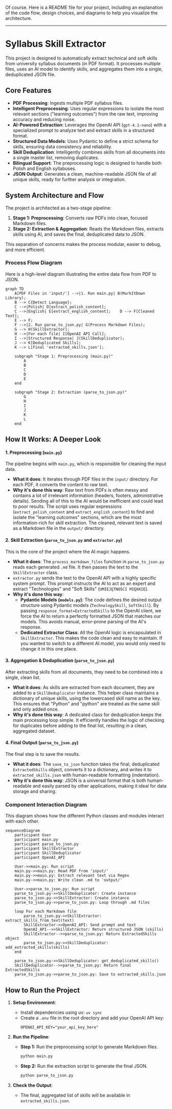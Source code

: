 Of course. Here is a README file for your project, including an explanation of the code flow, design choices, and diagrams to help you visualize the architecture.

---

# Syllabus Skill Extractor

This project is designed to automatically extract technical and soft skills from university syllabus documents (in PDF format). It processes multiple files, uses an AI model to identify skills, and aggregates them into a single, deduplicated JSON file.

## Core Features

- **PDF Processing**: Ingests multiple PDF syllabus files.
- **Intelligent Preprocessing**: Uses regular expressions to isolate the most relevant sections ("learning outcomes") from the raw text, improving accuracy and reducing noise.
- **AI-Powered Extraction**: Leverages the OpenAI API (`gpt-4.1-nano`) with a specialized prompt to analyze text and extract skills in a structured format.
- **Structured Data Models**: Uses Pydantic to define a strict schema for skills, ensuring data consistency and reliability.
- **Skill Deduplication**: Intelligently combines skills from all documents into a single master list, removing duplicates.
- **Bilingual Support**: The preprocessing logic is designed to handle both Polish and English syllabuses.
- **JSON Output**: Generates a clean, machine-readable JSON file of all unique skills, ready for further analysis or integration.

## System Architecture and Flow

The project is architected as a two-stage pipeline:

1.  **Stage 1: Preprocessing**: Converts raw PDFs into clean, focused Markdown files.
2.  **Stage 2: Extraction & Aggregation**: Reads the Markdown files, extracts skills using AI, and saves the final, deduplicated data to JSON.

This separation of concerns makes the process modular, easier to debug, and more efficient.

### Process Flow Diagram

Here is a high-level diagram illustrating the entire data flow from PDF to JSON.

```mermaid
graph TD
    A[PDF Files in 'input/'] -->|1. Run main.py| B(MarkItDown Library);
    B --> C{Detect Language};
    C -->|Polish| D[extract_polish_content];
    C -->|English| E[extract_english_content];    D --> F[Cleaned Text];
    E --> F;
    F -->|2. Run parse_to_json.py| G(Process Markdown Files);
    G --> H(SkillExtractor);
    H -->|For each file| I[OpenAI API Call];
    I -->|Structured Response| J(SkillDeduplicator);
    J --> K[Deduplicated Skills];
    K --> L[Final 'extracted_skills.json'];

    subgraph "Stage 1: Preprocessing (main.py)"
        A
        B
        C
        D
        E
    end

    subgraph "Stage 2: Extraction (parse_to_json.py)"
        G
        H
        I
        J
        K
        L
    end
```

## How It Works: A Deeper Look

#### 1. Preprocessing (`main.py`)

The pipeline begins with `main.py`, which is responsible for cleaning the input data.

- **What it does**: It iterates through PDF files in the `input/` directory. For each PDF, it converts the content to raw text.
- **Why it's done this way**: Raw text from PDFs is often messy and contains a lot of irrelevant information (headers, footers, administrative details). Sending all of this to the AI would be inefficient and could lead to poor results. The script uses regular expressions (`extract_polish_content` and `extract_english_content`) to find and isolate the "learning outcomes" sections, which are the most information-rich for skill extraction. The cleaned, relevant text is saved as a Markdown file in the `output/` directory.

#### 2. Skill Extraction (`parse_to_json.py` and `extractor.py`)

This is the core of the project where the AI magic happens.

- **What it does**: The `process_markdown_files` function in `parse_to_json.py` reads each generated `.md` file. It then passes the text to the `SkillExtractor` class.
- `extractor.py` sends the text to the OpenAI API with a highly specific system prompt. This prompt instructs the AI to act as an expert and extract "Technologies" and "Soft Skills" (`UMIEJĘTNOŚCI MIĘKKIE`).
- **Why it's done this way**:
  - **Pydantic Models (`models.py`)**: The code defines the desired output structure using Pydantic models (`TechnologySkill`, `SoftSkill`). By passing `response_format=ExtractedSkills` to the OpenAI client, we force the AI to return a perfectly formatted JSON that matches our models. This avoids manual, error-prone parsing of the AI's response.
  - **Dedicated Extractor Class**: All the OpenAI logic is encapsulated in `SkillExtractor`. This makes the code clean and easy to maintain. If you wanted to switch to a different AI model, you would only need to change it in this one place.

#### 3. Aggregation & Deduplication (`parse_to_json.py`)

After extracting skills from all documents, they need to be combined into a single, clean list.

- **What it does**: As skills are extracted from each document, they are added to a `SkillDeduplicator` instance. This helper class maintains a dictionary of unique skills, using the lowercased skill name as the key. This ensures that "Python" and "python" are treated as the same skill and only added once.
- **Why it's done this way**: A dedicated class for deduplication keeps the main processing loop simple. It efficiently handles the logic of checking for duplicates before adding to the final list, resulting in a clean, aggregated dataset.

#### 4. Final Output (`parse_to_json.py`)

The final step is to save the results.

- **What it does**: The `save_to_json` function takes the final, deduplicated `ExtractedSkills` object, converts it to a dictionary, and writes it to `extracted_skills.json` with human-readable formatting (indentation).
- **Why it's done this way**: JSON is a universal format that is both human-readable and easily parsed by other applications, making it ideal for data storage and sharing.

### Component Interaction Diagram

This diagram shows how the different Python classes and modules interact with each other.

```mermaid
sequenceDiagram
    participant User
    participant main.py
    participant parse_to_json.py
    participant SkillExtractor
    participant SkillDeduplicator
    participant OpenAI_API

    User->>main.py: Run script
    main.py->>main.py: Read PDF from 'input/'
    main.py->>main.py: Extract relevant text via Regex
    main.py->>main.py: Write clean .md to 'output/'

    User->>parse_to_json.py: Run script
    parse_to_json.py->>SkillDeduplicator: Create instance
    parse_to_json.py->>SkillExtractor: Create instance
    parse_to_json.py->>parse_to_json.py: Loop through .md files

    loop For each Markdown file
        parse_to_json.py->>SkillExtractor: extract_skills_from_text(text)
        SkillExtractor->>OpenAI_API: Send prompt and text
        OpenAI_API-->>SkillExtractor: Return structured JSON (skills)
        SkillExtractor-->>parse_to_json.py: Return ExtractedSkills object
        parse_to_json.py->>SkillDeduplicator: add_extracted_skills(skills)
    end

    parse_to_json.py->>SkillDeduplicator: get_deduplicated_skills()
    SkillDeduplicator-->>parse_to_json.py: Return final ExtractedSkills
    parse_to_json.py->>parse_to_json.py: Save to extracted_skills.json
```

## How to Run the Project

1.  **Setup Environment**:

    - Install dependencies using uv: `uv sync`
    - Create a `.env` file in the root directory and add your OpenAI API key:
      ```
      OPENAI_API_KEY="your_api_key_here"
      ```

3.  **Run the Pipeline**:

    - **Step 1:** Run the preprocessing script to generate Markdown files.
      ```bash
      python main.py
      ```
    - **Step 2:** Run the extraction script to generate the final JSON.
      ```bash
      python parse_to_json.py
      ```

4.  **Check the Output**:
    - The final, aggregated list of skills will be available in `extracted_skills.json`.
